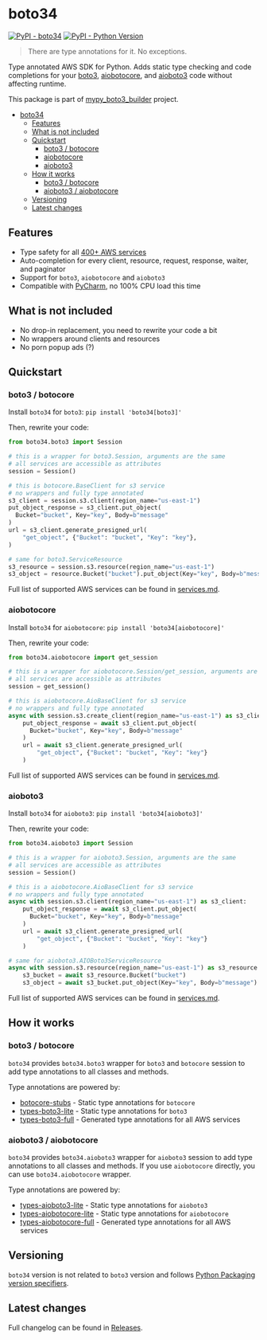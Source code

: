 # boto34

[![PyPI - boto34](https://img.shields.io/pypi/v/boto34.svg?color=blue&label=boto34)](https://pypi.org/project/boto34)
[![PyPI - Python Version](https://img.shields.io/pypi/pyversions/boto34.svg?color=blue)](https://pypi.org/project/boto34)

> There are type annotations for it. No exceptions.

Type annotated AWS SDK for Python.
Adds static type checking and code completions for your
[boto3](https://pypi.org/project/boto3/),
[aiobotocore](https://pypi.org/project/aiobotocore/),
and [aioboto3](https://pypi.org/project/aioboto3/)
code without affecting runtime.

This package is part of [mypy_boto3_builder](https://github.com/youtype/mypy_boto3_builder) project.

- [boto34](#boto34)
  - [Features](#features)
  - [What is not included](#what-is-not-included)
  - [Quickstart](#quickstart)
    - [boto3 / botocore](#boto3--botocore)
    - [aiobotocore](#aiobotocore)
    - [aioboto3](#aioboto3)
  - [How it works](#how-it-works)
    - [boto3 / botocore](#boto3--botocore-1)
    - [aioboto3 / aiobotocore](#aioboto3--aiobotocore)
  - [Versioning](#versioning)
  - [Latest changes](#latest-changes)

## Features

- Type safety for all [400+ AWS services](./services.md)
- Auto-completion for every client, resource, request, response, waiter, and paginator
- Support for `boto3`, `aiobotocore` and `aioboto3`
- Compatible with [PyCharm](https://www.jetbrains.com/pycharm/), no 100% CPU load this time

## What is not included

- No drop-in replacement, you need to rewrite your code a bit
- No wrappers around clients and resources
- No porn popup ads (?)

## Quickstart

### boto3 / botocore

Install `boto34` for `boto3`: `pip install 'boto34[boto3]'`

Then, rewrite your code:

```python
from boto34.boto3 import Session

# this is a wrapper for boto3.Session, arguments are the same
# all services are accessible as attributes
session = Session()

# this is botocore.BaseClient for s3 service
# no wrappers and fully type annotated
s3_client = session.s3.client(region_name="us-east-1")
put_object_response = s3_client.put_object(
  Bucket="bucket", Key="key", Body=b"message"
)
url = s3_client.generate_presigned_url(
    "get_object", {"Bucket": "bucket", "Key": "key"},
)

# same for boto3.ServiceResource
s3_resource = session.s3.resource(region_name="us-east-1")
s3_object = resource.Bucket("bucket").put_object(Key="key", Body=b"message")
```

Full list of supported AWS services can be found in [services.md](./services.md).

### aiobotocore

Install `boto34` for `aiobotocore`: `pip install 'boto34[aiobotocore]'`

Then, rewrite your code:

```python
from boto34.aiobotocore import get_session

# this is a wrapper for aiobotocore.Session/get_session, arguments are the same
# all services are accessible as attributes
session = get_session()

# this is aiobotocore.AioBaseClient for s3 service
# no wrappers and fully type annotated
async with session.s3.create_client(region_name="us-east-1") as s3_client:
    put_object_response = await s3_client.put_object(
      Bucket="bucket", Key="key", Body=b"message"
    )
    url = await s3_client.generate_presigned_url(
        "get_object", {"Bucket": "bucket", "Key": "key"}
    )
```

Full list of supported AWS services can be found in [services.md](./services.md).

### aioboto3

Install `boto34` for `aioboto3`: `pip install 'boto34[aioboto3]'`

Then, rewrite your code:

```python
from boto34.aioboto3 import Session

# this is a wrapper for aioboto3.Session, arguments are the same
# all services are accessible as attributes
session = Session()

# this is a aiobotocore.AioBaseClient for s3 service
# no wrappers and fully type annotated
async with session.s3.client(region_name="us-east-1") as s3_client:
    put_object_response = await s3_client.put_object(
      Bucket="bucket", Key="key", Body=b"message"
    )
    url = await s3_client.generate_presigned_url(
        "get_object", {"Bucket": "bucket", "Key": "key"}
    )

# same for aioboto3.AIOBoto3ServiceResource
async with session.s3.resource(region_name="us-east-1") as s3_resource:
    s3_bucket = await s3_resource.Bucket("bucket")
    s3_object = await s3_bucket.put_object(Key="key", Body=b"message")
```

Full list of supported AWS services can be found in [services.md](./services.md).

## How it works

### boto3 / botocore

`boto34` provides `boto34.boto3` wrapper for `boto3` and `botocore` session to add type annotations to all classes and methods.

Type annotations are powered by:
- [botocore-stubs](https://pypi.org/project/botocore-stubs/) - Static type annotations for `botocore`
- [types-boto3-lite](https://pypi.org/project/types-boto3-lite/) - Static type annotations for `boto3`
- [types-boto3-full](https://pypi.org/project/types-boto3-full/) - Generated type annotations for all AWS services

### aioboto3 / aiobotocore

`boto34` provides `boto34.aioboto3` wrapper for `aioboto3` session to add type annotations to all classes and methods.
If you use `aiobotocore` directly, you can use `boto34.aiobotocore` wrapper.

Type annotations are powered by:
- [types-aioboto3-lite](https://pypi.org/project/types-aioboto3-lite/) - Static type annotations for `aioboto3`
- [types-aiobotocore-lite](https://pypi.org/project/types-aiobotocore-lite/) - Static type annotations for `aiobotocore`
- [types-aiobotocore-full](https://pypi.org/project/types-aiobotocore-full/) - Generated type annotations for all AWS services

## Versioning

`boto34` version is not related to `boto3` version and follows
[Python Packaging version specifiers](https://packaging.python.org/en/latest/specifications/version-specifiers/).

## Latest changes

Full changelog can be found in [Releases](https://github.com/youtype/boto34/releases).
